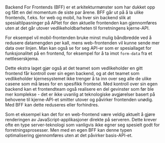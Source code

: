 Backend For Frontends (BFF) er et arkitekturmønster som har dukket opp og fått en del momentum de siste par årene. BFF går ut på å la ulike frontends, f.eks. for web og mobil, ha hver sin backend slik at spesialtilpasninger på APIet for den aktuelle frontenden kan gjennomføres uten at det går utover vedlikeholdbarheten til forretningens kjerne-API.

For eksempel vil mobil-frontenden bruke minst mulig båndbredde ved å redusere datamengden per kall, mens web-frontenden vil kunne sende mer data over linjen. Man kan også se for seg API-er som er spesiallaget for funksjonalitet på en frontend, for eksempel for å ta imot `form-data` fra et nettleserskjema.

Dette ekstra laget gjør også at det teamet som vedlikeholder en gitt frontend får kontroll over sin egen backend, og at det teamet som vedlikeholder kjernesystemet ikke trenger å ta inn over seg alle de ulike casene som må løses for en spesifikk frontend. Med kontroll over sin egen backend kan et frontendteam også realisere en del gevinster som før ble mer komplekse - det er ikke uvanlig at teknologiske avgjørelser basert på behovene til kjerne-API-et smitter utover og påvirker frontenden unødig. Med BFF kan dette reduseres eller forhindres.

Som et eksempel kan det for en web-frontend være veldig aktuelt å gjøre renderingen av JavaScript-applikasjoner direkte på serveren. Dette krever ofte en type server-teknologi som vanligvis ikke egner seg spesielt godt for forretningsprosesser. Men med en egen BFF kan denne typen optimalisering gjennomføres uten at det påvirker basis-API-et.